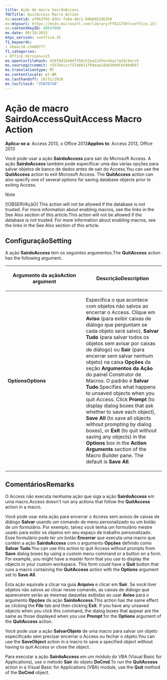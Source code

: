 ```yaml
---
title: Ação de macro SairdoAccess
TOCTitle: QuitAccess Macro Action
ms:assetid: af063f65-d3b1-fa9a-4bc1-04b0d21d62b9
ms:mtpsurl: https://msdn.microsoft.com/library/Ff821759(v=office.15)
ms:contentKeyID: 48547089
ms.date: 09/18/2015
mtps_version: v=office.15
f1_keywords:
- vbaac10.chm96777
f1_categories:
- Office.Version=v15
ms.openlocfilehash: d26f8d32e0df350c52ea22dfec44ac7a24c9ecc9
ms.sourcegitcommit: c557bbcccf37a6011f89aae1ddd399dfe549d087
ms.translationtype: MT
ms.contentlocale: pt-BR
ms.lasthandoff: 10/31/2018
ms.locfileid: "25870748"
---
```

# <a name="quitaccess-macro-action"></a><span data-ttu-id="215c6-102">Ação de macro SairdoAccess</span><span class="sxs-lookup"><span data-stu-id="215c6-102">QuitAccess Macro Action</span></span>


<span data-ttu-id="215c6-103">**Aplica-se a**: Access 2013, o Office 2013</span><span class="sxs-lookup"><span data-stu-id="215c6-103">**Applies to**: Access 2013, Office 2013</span></span>

<span data-ttu-id="215c6-p101">Você pode usar a ação **SairdoAccess** para sair do Microsoft Access. A ação **SairdoAccess** também pode especificar uma das várias opções para salvar objetos de banco de dados antes de sair do Access.</span><span class="sxs-lookup"><span data-stu-id="215c6-p101">You can use the **QuitAccess** action to exit Microsoft Access. The **QuitAccess** action can also specify one of several options for saving database objects prior to exiting Access.</span></span>


> [!NOTE]
> <P><span data-ttu-id="215c6-p102">[!OBSERVAçãO] This action will not be allowed if the database is not trusted. For more information about enabling macros, see the links in the See Also section of this article.</span><span class="sxs-lookup"><span data-stu-id="215c6-p102">This action will not be allowed if the database is not trusted. For more information about enabling macros, see the links in the See Also section of this article.</span></span></P>



## <a name="setting"></a><span data-ttu-id="215c6-108">Configuração</span><span class="sxs-lookup"><span data-stu-id="215c6-108">Setting</span></span>

<span data-ttu-id="215c6-109">A ação **SairdoAccess** tem os seguintes argumentos.</span><span class="sxs-lookup"><span data-stu-id="215c6-109">The **QuitAccess** action has the following argument.</span></span>

<table>
<colgroup>
<col style="width: 50%" />
<col style="width: 50%" />
</colgroup>
<thead>
<tr class="header">
<th><p><span data-ttu-id="215c6-110">Argumento da ação</span><span class="sxs-lookup"><span data-stu-id="215c6-110">Action argument</span></span></p></th>
<th><p><span data-ttu-id="215c6-111">Descrição</span><span class="sxs-lookup"><span data-stu-id="215c6-111">Description</span></span></p></th>
</tr>
</thead>
<tbody>
<tr class="odd">
<td><p><span data-ttu-id="215c6-112"><strong>Options</strong></span><span class="sxs-lookup"><span data-stu-id="215c6-112"><strong>Options</strong></span></span></p></td>
<td><p><span data-ttu-id="215c6-p103">Especifica o que acontece com objetos não salvos ao encerrar o Access. Clique em <strong>Aviso</strong> (para exibir caixas de diálogo que perguntam se cada objeto será salvo), <strong>Salvar Tudo</strong> (para salvar todos os objetos sem avisar por caixas de diálogo) ou <strong>Sair</strong> (para encerrar sem salvar nenhum objeto) na caixa <strong>Opções</strong> da seção <strong>Argumentos da Ação</strong> do painel Construtor de Macros. O padrão é <strong>Salvar Tudo</strong>.</span><span class="sxs-lookup"><span data-stu-id="215c6-p103">Specifies what happens to unsaved objects when you quit Access. Click <strong>Prompt</strong> (to display dialog boxes that ask whether to save each object), <strong>Save All</strong> (to save all objects without prompting by dialog boxes), or <strong>Exit</strong> (to quit without saving any objects) in the <strong>Options</strong> box in the <strong>Action Arguments</strong> section of the Macro Builder pane. The default is <strong>Save All</strong>.</span></span></p></td>
</tr>
</tbody>
</table>


## <a name="remarks"></a><span data-ttu-id="215c6-116">Comentários</span><span class="sxs-lookup"><span data-stu-id="215c6-116">Remarks</span></span>

<span data-ttu-id="215c6-117">O Access não executa nenhuma ação que siga a ação **SairdoAccess** em uma macro.</span><span class="sxs-lookup"><span data-stu-id="215c6-117">Access doesn't run any actions that follow the **QuitAccess** action in a macro.</span></span>

<span data-ttu-id="215c6-p104">Você pode usar esta ação para encerrar o Access sem avisos de caixas de diálogo **Salvar** usando um comando de menu personalizado ou um botão de um formulário. Por exemplo, talvez você tenha um formulário mestre usado para exibir os objetos em seu espaço de trabalho personalizado. Esse formulário pode ter um botão **Encerrar** que executa uma macro que contém a ação **SairdoAccess** com o argumento **Opções** definido como **Salvar Tudo**.</span><span class="sxs-lookup"><span data-stu-id="215c6-p104">You can use this action to quit Access without prompts from **Save** dialog boxes by using a custom menu command or a button on a form. For example, you might have a master form that you use to display the objects in your custom workspace. This form could have a **Quit** button that runs a macro containing the **QuitAccess** action with the **Options** argument set to **Save All**.</span></span>

<span data-ttu-id="215c6-p105">Esta ação equivale a clicar na guia **Arquivo** e clicar em **Sair**. Se você tiver objetos não salvos ao clicar nesse comando, as caixas de diálogo que aparecerem serão as mesmas daquelas exibidas ao usar **Aviso** para o argumento **Opções** da ação **SairdoAccess**.</span><span class="sxs-lookup"><span data-stu-id="215c6-p105">This action has the same effect as clicking the **File** tab and then clicking **Exit**. If you have any unsaved objects when you click this command, the dialog boxes that appear are the same as those displayed when you use **Prompt** for the **Options** argument of the **QuitAccess** action.</span></span>

<span data-ttu-id="215c6-123">Você pode usar a ação **SalvarObjeto** de uma macro para salvar um objeto especificado sem precisar encerrar o Access ou fechar o objeto.</span><span class="sxs-lookup"><span data-stu-id="215c6-123">You can use the **SaveObject** action in a macro to save a specified object without having to quit Access or close the object.</span></span>

<span data-ttu-id="215c6-124">Para executar a ação **SairdoAccess** em um módulo do VBA (Visual Basic for Applications), use o método **Sair** do objeto **DoCmd**.</span><span class="sxs-lookup"><span data-stu-id="215c6-124">To run the **QuitAccess** action in a Visual Basic for Applications (VBA) module, use the **Quit** method of the **DoCmd** object.</span></span>

